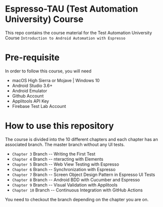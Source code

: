 # Espresso-TAU (Test Automation University) Course 

This repo contains the course material for the Test Automation University Course `Introduction to Android Automation with Espresso` 

# Pre-requisite 

In order to follow this course, you will need 
 * macOS High Sierra or Mojave | Windows 10 
 * Android Studio 3.6+
 * Android Emulator
 * Github Account
 * Applitools API Key
 * Firebase Test Lab Account
 
 
# How to use this repository 

The course is divided into the 10 different chapters and each chapter has an associated branch. The master branch without any UI tests. 

* `Chapter 3` Branch -- Writing the First Test 
* `Chapter 4` Branch -- nteracting with Elements 
* `Chapter 5` Branch -- Web View Testing with Espresso
* `Chapter 6` Branch -- Synchronization with Espresso 
* `Chapter 7` Branch -- Screen Object Design Pattern in Espresso UI Tests 
* `Chapter 8` Branch -- Android BDD with Cucumber and Espresso
* `Chapter 9` Branch -- Visual Validation with Applitools
* `Chapter 10` Branch -- Continuous Integration with GitHub Actions

You need to checkout the branch depending on the chapter you are on.
